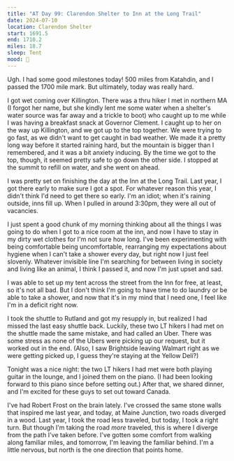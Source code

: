 ```yaml
---
title: "AT Day 99: Clarendon Shelter to Inn at the Long Trail"
date: 2024-07-10
location: Clarendon Shelter
start: 1691.5
end: 1710.2
miles: 18.7
sleep: Tent
mood: 🙂
---
```

Ugh. I had some good milestones today! 500 miles from Katahdin, and I passed the 1700 mile mark. But ultimately, today was really hard.

I got wet coming over Killington. There was a thru hiker I met in northern MA (I forgot her name, but she kindly lent me some water when a shelter's water source was far away and a trickle to boot) who caught up to me while I was having a breakfast snack at Governor Clement. I caught up to her on the way up Killington, and we got up to the top together. We were trying to go fast, as we didn't want to get caught in bad weather. We made it a pretty long way before it started raining hard, but the mountain is bigger than I remembered, and it was a bit anxiety inducing. By the time we got to the top, though, it seemed pretty safe to go down the other side. I stopped at the summit to refill on water, and she went on ahead.

I was pretty set on finishing the day at the Inn at the Long Trail. Last year, I got there early to make sure I got a spot. For whatever reason this year, I didn't think I'd need to get there so early. I'm an idiot; when it's raining outside, inns fill up. When I pulled in around 3:30pm, they were all out of vacancies.

I just spent a good chunk of my morning thinking about all the things I was going to do when I got to a nice room at the inn, and now I have to stay in my dirty wet clothes for I'm not sure how long. I've been experimenting with being comfortable being uncomfortable, rearranging my expectations about hygiene when I can't take a shower every day, but right now I just feel slovenly. Whatever invisible line I'm searching for between living in society and living like an animal, I think I passed it, and now I'm just upset and sad.

I was able to set up my tent across the street from the Inn for free, at least, so it's not all bad. But I don't think I'm going to have time to do laundry or be able to take a shower, and now that it's in my mind that I need one, I feel like I'm in a deficit right now.

I took the shuttle to Rutland and got my resupply in, but realized I had missed the last easy shuttle back. Luckily, these two LT hikers I had met on the shuttle made the same mistake, and had called an Uber. There was some stress as none of the Ubers were picking up our request, but it worked out in the end. (Also, I saw Brightside leaving Walmart right as we were getting picked up, I guess they're staying at the Yellow Deli?)

Tonight was a nice night: the two LT hikers I had met were both playing guitar in the lounge, and I joined them on the piano. (I had been looking forward to this piano since before setting out.) After that, we shared dinner, and I'm excited for these guys to set out toward Canada.

I've had Robert Frost on the brain lately. I've crossed the same stone walls that inspired me last year, and today, at Maine Junction, two roads diverged in a wood. Last year, I took the road less traveled, but today, I took a right turn. But though I'm taking the road *more* traveled, this is where I diverge from the path I've taken before. I've gotten some comfort from walking along familiar miles, and tomorrow, I'm leaving the familiar behind. I'm a little nervous, but north is the one direction that points home.
